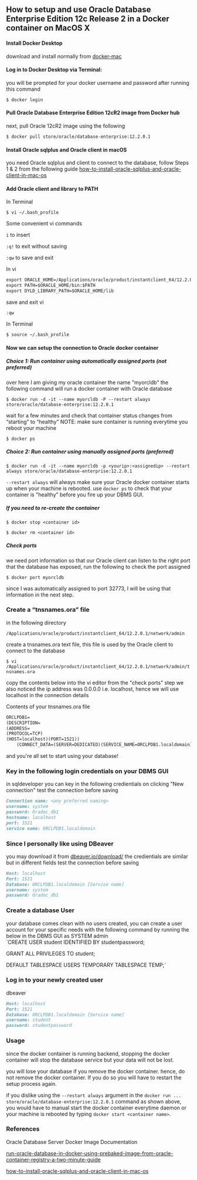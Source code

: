 ## How to setup and use Oracle Database Enterprise Edition 12c Release 2 in a Docker container on MacOS X

#### Install Docker Desktop 
download and install normally from [docker-mac](https://hub.docker.com/editions/community/docker-ce-desktop-mac)
#### Log in to Docker Desktop via Terminal:
you will be prompted for your docker username and password after running this command

`$ docker login`

#### Pull Oracle Database Enterprise Edition 12cR2 image from Docker hub
next, pull Oracle 12cR2 image using the following 

`$ docker pull store/oracle/database-enterprise:12.2.0.1`

#### Install Oracle sqlplus and Oracle client in macOS
you need Oracle sqlplus and client to connect to the database, follow Steps 1 & 2 from the following guide
[how-to-install-oracle-sqlplus-and-oracle-client-in-mac-os](https://tomeuwork.wordpress.com/2014/05/12/how-to-install-oracle-sqlplus-and-oracle-client-in-mac-os/)

#### Add Oracle client and library to PATH
In Terminal

`$ vi ~/.bash_profile`


Some convenient vi commands

`i` to insert

`:q!` to exit without saving

`:qw` to save and exit

In vi
```markdown
export ORACLE_HOME=/Applications/oracle/product/instantclient_64/12.2.0.1
export PATH=$ORACLE_HOME/bin:$PATH
export DYLD_LIBRARY_PATH=$ORACLE_HOME/lib
```
save and exit vi

`:qw`

In Terminal

`$ source ~/.bash_profile`

#### Now we can setup the connection to Oracle docker container
##### Choice 1: Run container using automatically assigned ports (not preferred)
over here I am giving my oracle container the name "myorcldb"
the following command will run a docker container with Oracle database

`$ docker run -d -it --name myorcldb -P --restart always store/oracle/database-enterprise:12.2.0.1`

wait for a few minutes and check that container status changes from “starting” to “healthy”
NOTE: make sure container is running everytime you reboot your machine

`$ docker ps`

##### Choice 2: Run container using manually assigned ports (preferred)
`$ docker run -d -it --name myorcldb -p <yourip>:<assignedip> --restart always store/oracle/database-enterprise:12.2.0.1`

`--restart always`
will always make sure your Oracle docker container starts up when your machine is rebooted. 
use `docker ps` to check that your container is "healthy" before you fire up your DBMS GUI.

##### If you need to re-create the container
`$ docker stop <container id>`

`$ docker rm <container id>`

##### Check ports
we need port information so that our Oracle client can listen to the right port that the database has exposed,
run the following to check the port assigned

`$ docker port myorcldb`

since I was automatically assigned to port 32773, I will be using that information in the next step.

### Create a “tnsnames.ora” file 
in the following directory 

`/Applications/oracle/product/instantclient_64/12.2.0.1/network/admin` 

create a tnsnames.ora text file, this file is used by the Oracle client to connect to the database

`$ vi /Applications/oracle/product/instantclient_64/12.2.0.1/network/admin/tnsnames.ora`

copy the contents below into the vi editor
from the "check ports" step we also noticed the ip address was 0.0.0.0 i.e. localhost, hence we will use
localhost in the connection details

Contents of your tnsnames.ora file
```markdown
ORCLPDB1=
(DESCRIPTION=
(ADDRESS=
(PROTOCOL=TCP)
(HOST=localhost)(PORT=1521))
    (CONNECT_DATA=(SERVER=DEDICATED)(SERVICE_NAME=ORCLPDB1.localdomain)))
```

and you're all set to start using your database!

### Key in the following login credentials on your DBMS GUI
in sqldeveloper you can key in the following credientials on clicking "New connection"
test the connection before saving

```markdown
Connection name: <any preferred naming>
username: system
password: Oradoc_db1
hostname: localhost
port: 1521
service name: ORCLPDB1.localdomain
```

### Since I personally like using DBeaver
you may download it from [dbeaver.io/download/](https://dbeaver.io/download/)
the credientials are similar but in different fields
test the connection before saving

```markdown
Host: localhost
Port: 1521
Database: ORCLPDB1.localdomain [Service name]
username: system
password: Oradoc_db1
```

### Create a database User 
your database comes clean with no users created, you can create a user account for your specific needs
with the following command by running the below in the DBMS GUI as SYSTEM admin
`CREATE USER student IDENTIFIED BY studentpassword;

GRANT ALL PRIVILEGES TO student;

DEFAULT TABLESPACE USERS TEMPORARY TABLESPACE TEMP;`

### Log in to your newly created user
dbeaver

```markdown
Host: localhost
Port: 1521
Database: ORCLPDB1.localdomain [Service name]
username: student
password: studentpassword
```

### Usage
since the docker container is running backend, stopping the docker container will stop the database service but your data will not be lost.

you will lose your database if you remove the docker container.
hence, do not remove the docker container. If you do so you will have to restart the setup process again.

if you dislike using the `--restart always` argument in the `docker run ... store/oracle/database-enterprise:12.2.0.1` command as shown above, you would have to manual start the docker container everytime daemon or your machine is rebooted by typing `docker start <container name>`.

### References
Oracle Database Server Docker Image Documentation

[run-oracle-database-in-docker-using-prebaked-image-from-oracle-container-registry-a-two-minute-guide](https://technology.amis.nl/2017/11/18/run-oracle-database-in-docker-using-prebaked-image-from-oracle-container-registry-a-two-minute-guide/)

[how-to-install-oracle-sqlplus-and-oracle-client-in-mac-os](https://tomeuwork.wordpress.com/2014/05/12/how-to-install-oracle-sqlplus-and-oracle-client-in-mac-os/)
